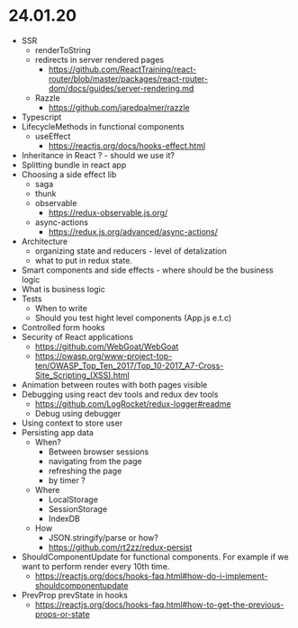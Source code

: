 # 24.01.20

* SSR
    * renderToString
    * redirects in server rendered pages
        * https://github.com/ReactTraining/react-router/blob/master/packages/react-router-dom/docs/guides/server-rendering.md
    * Razzle
        * https://github.com/jaredpalmer/razzle
* Typescript
* LifecycleMethods in functional components
    * useEffect
        * https://reactjs.org/docs/hooks-effect.html
* Inheritance in React ? - should we use it?
* Splitting bundle in react app
* Choosing a side effect lib
    * saga
    * thunk
    * observable
        * https://redux-observable.js.org/
    * async-actions
        * https://redux.js.org/advanced/async-actions/
* Architecture
    * organizing state and reducers - level of detalization
    * what to put in redux state.
* Smart components and side effects - where should be the business logic
* What is business logic
* Tests
    * When to write
    * Should you test hight level components (App.js e.t.c)
* Controlled form hooks
* Security of React applications
    * https://github.com/WebGoat/WebGoat
    * https://owasp.org/www-project-top-ten/OWASP_Top_Ten_2017/Top_10-2017_A7-Cross-Site_Scripting_(XSS).html
* Animation between routes with both pages visible
* Debugging using react dev tools and redux dev tools
    * https://github.com/LogRocket/redux-logger#readme
    * Debug using debugger
* Using context to store user
* Persisting app data
    * When?
        * Between browser sessions
        * navigating from the page
        * refreshing the page
        * by timer ?
    * Where
        * LocalStorage
        * SessionStorage
        * IndexDB
    * How
        * JSON.stringify/parse or how?
        * https://github.com/rt2zz/redux-persist
* ShouldComponentUpdate for functional components. For example if we want to perform render every 10th time.
    * https://reactjs.org/docs/hooks-faq.html#how-do-i-implement-shouldcomponentupdate
* PrevProp prevState in hooks
    * https://reactjs.org/docs/hooks-faq.html#how-to-get-the-previous-props-or-state
